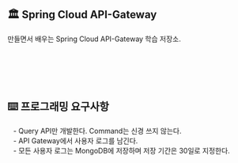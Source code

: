 ## 🏛️ Spring Cloud API-Gateway

만들면서 배우는 Spring Cloud API-Gateway 학습 저장소.

<br/><br/><br/><br/>

## ⌨️ 프로그래밍 요구사항

&nbsp;&nbsp; - Query API만 개발한다. Command는 신경 쓰지 않는다. <br/>
&nbsp;&nbsp; - API Gateway에서 사용자 로그를 남긴다. <br/>
&nbsp;&nbsp; - 모든 사용자 로그는 MongoDB에 저장하며 저장 기간은 30일로 지정한다. <br/>

<br/>

